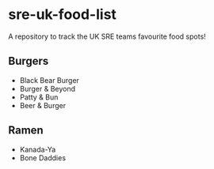 # sre-uk-food-list
A repository to track the UK SRE teams favourite food spots!

## Burgers
* Black Bear Burger
* Burger & Beyond
* Patty & Bun
* Beer & Burger


## Ramen
* Kanada-Ya
* Bone Daddies
